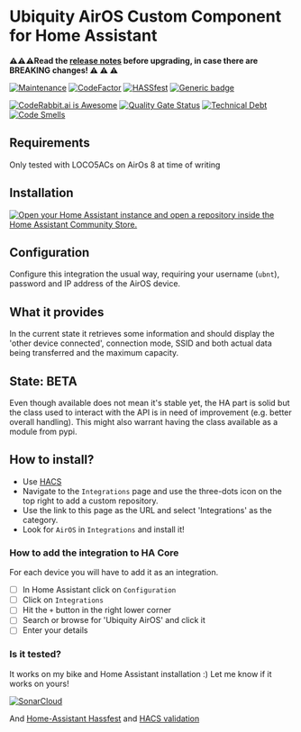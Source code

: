 # Ubiquity AirOS Custom Component for Home Assistant

**:warning::warning::warning:Read the [release notes](https://github.com/CoMPaTech/hAirOS/releases) before upgrading, in case there are BREAKING changes! :warning: :warning: :warning:**

[![Maintenance](https://img.shields.io/badge/Maintained%3F-yes-green.svg)](https://github.com/CoMPaTech/hAirOS/)
[![CodeFactor](https://www.codefactor.io/repository/github/CoMPaTech/hAirOS/badge)](https://www.codefactor.io/repository/github/CoMPaTech/hAirOS)
[![HASSfest](https://github.com/CoMPaTech/hAirOS/workflows/Validate%20with%20hassfest/badge.svg)](https://github.com/CoMPaTech/hAirOS/actions)
[![Generic badge](https://img.shields.io/github/v/release/CoMPaTech/hAirOS)](https://github.com/CoMPaTech/hAirOS)

[![CodeRabbit.ai is Awesome](https://img.shields.io/badge/AI-orange?label=CodeRabbit&color=orange&link=https%3A%2F%2Fcoderabbit.ai)](https://coderabbit.ai)
[![Quality Gate Status](https://sonarcloud.io/api/project_badges/measure?project=CoMPaTech_hAirOS&metric=alert_status)](https://sonarcloud.io/summary/new_code?id=CoMPaTech_hAirOS)
[![Technical Debt](https://sonarcloud.io/api/project_badges/measure?project=CoMPaTech_hAirOS&metric=sqale_index)](https://sonarcloud.io/summary/new_code?id=CoMPaTech_hAirOS)
[![Code Smells](https://sonarcloud.io/api/project_badges/measure?project=CoMPaTech_hAirOS&metric=code_smells)](https://sonarcloud.io/summary/new_code?id=CoMPaTech_hAirOS)

## Requirements

Only tested with LOCO5ACs on AirOs 8 at time of writing

## Installation

[![Open your Home Assistant instance and open a repository inside the Home Assistant Community Store.](https://my.home-assistant.io/badges/hacs_repository.svg)](https://my.home-assistant.io/redirect/hacs_repository/?owner=CoMPaTech&repository=hAirOShAirOhAirOSntegrations)

## Configuration

Configure this integration the usual way, requiring your username (`ubnt`), password and IP address of the AirOS device.

## What it provides

In the current state it retrieves some information and should display the 'other device connected', connection mode, SSID and both actual data being transferred and the maximum capacity.

## State: BETA

Even though available does not mean it's stable yet, the HA part is solid but the class used to interact with the API is in need of improvement (e.g. better overall handling). This might also warrant having the class available as a module from pypi.

## How to install?

- Use [HACS](https://hacs.xyz)
- Navigate to the `Integrations` page and use the three-dots icon on the top right to add a custom repository.
- Use the link to this page as the URL and select 'Integrations' as the category.
- Look for `AirOS` in `Integrations` and install it!

### How to add the integration to HA Core

For each device you will have to add it as an integration.

- [ ] In Home Assistant click on `Configuration`
- [ ] Click on `Integrations`
- [ ] Hit the `+` button in the right lower corner
- [ ] Search or browse for 'Ubiquity AirOS' and click it
- [ ] Enter your details

### Is it tested?

It works on my bike and Home Assistant installation :) Let me know if it works on yours!

[![SonarCloud](https://sonarcloud.io/images/project_badges/sonarcloud-black.svg)](https://sonarcloud.io/summary/new_code?id=CoMPaTech_hAirOS)

And [Home-Assistant Hassfest](https://github.com/home-assistant/actions) and [HACS validation](https://github.com/hacs/action)
